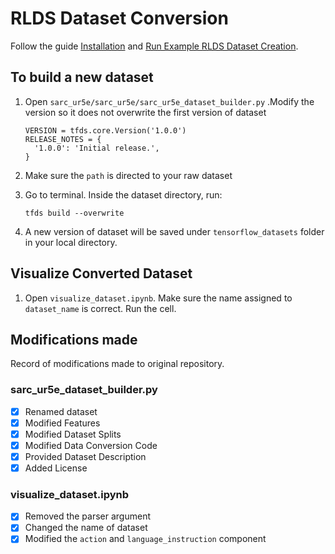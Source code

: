 # RLDS Dataset Conversion

Follow the guide [Installation](https://github.com/kpertsch/rlds_dataset_builder/tree/main?tab=readme-ov-file#installation) and [Run Example RLDS Dataset Creation](https://github.com/kpertsch/rlds_dataset_builder/tree/main?tab=readme-ov-file#run-example-rlds-dataset-creation).

## To build a new dataset

1. Open ```sarc_ur5e/sarc_ur5e/sarc_ur5e_dataset_builder.py``` .Modify the version so it does not overwrite the first version of dataset
    ```
    VERSION = tfds.core.Version('1.0.0') 
    RELEASE_NOTES = {
      '1.0.0': 'Initial release.',
    }
   ```
2. Make sure the ```path``` is directed to your raw dataset
3. Go to terminal. Inside the dataset directory, run:
   
   ```
   tfds build --overwrite
   ```
   
5. A new version of dataset will be saved under ```tensorflow_datasets``` folder in your local directory.

## Visualize Converted Dataset

1. Open ```visualize_dataset.ipynb```. Make sure the name assigned to ```dataset_name``` is correct. Run the cell.
   
## Modifications made
Record of modifications made to original repository.

### sarc_ur5e_dataset_builder.py
- [x] Renamed dataset
- [x] Modified Features
- [x] Modified Dataset Splits
- [x] Modified Data Conversion Code
- [x] Provided Dataset Description
- [x] Added License

### visualize_dataset.ipynb
- [x] Removed the parser argument
- [x] Changed the name of dataset
- [x] Modified the ```action``` and ```language_instruction``` component
